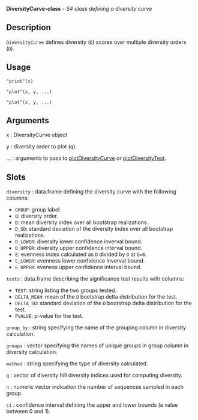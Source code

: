 **DiversityCurve-class** - *S4 class defining a diversity curve*

Description
--------------------

`DiversityCurve` defines diversity (<code class = 'eq'>D</code>) scores over multiple diversity 
orders (<code class = 'eq'>Q</code>).


Usage
--------------------
```
"print"(x)
```
```
"plot"(x, y, ...)
```
```
"plot"(x, y, ...)
```

Arguments
-------------------

x
:   DiversityCurve object

y
:   diversity order to plot (q).

...
:   arguments to pass to [plotDiversityCurve](plotDiversityCurve.md) or [plotDiversityTest](plotDiversityTest.md).




Slots
-------------------



`diversity`
:   data.frame defining the diversity curve with the following columns:

+ `GROUP`:    group label.
+ `Q`:        diversity order.
+ `D`:        mean diversity index over all bootstrap 
realizations.
+ `D_SD`:     standard deviation of the diversity index 
over all bootstrap realizations.
+ `D_LOWER`:  diversity lower confidence inverval bound.
+ `D_UPPER`:  diversity upper confidence interval bound.
+ `E`:        evenness index calculated as `D` 
divided by `D` at `Q=0`.
+ `E_LOWER`:  evenness lower confidence inverval bound.
+ `E_UPPER`:  eveness upper confidence interval bound.


`tests`
:   data.frame describing the significance test results with columns:

+ `TEST`:        string listing the two groups tested.
+ `DELTA_MEAN`:  mean of the <code class = 'eq'>D</code> bootstrap delta 
distribution for the test.
+ `DELTA_SD`:    standard deviation of the <code class = 'eq'>D</code> 
bootstrap delta distribution for the test.
+ `PVALUE`:      p-value for the test.


`group_by`
:   string specifying the name of the grouping column in diversity calculation.

`groups`
:   vector specifying the names of unique groups in group column in diversity calculation.

`method`
:   string specifying the type of diversity calculated.

`q`
:   vector of diversity hill diversity indices used for computing diversity.

`n`
:   numeric vector indication the number of sequences sampled in each group.

`ci`
:   confidence interval defining the upper and lower bounds 
(a value between 0 and 1).





